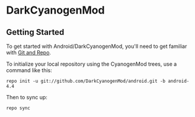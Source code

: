 DarkCyanogenMod
===========

Getting Started
---------------

To get started with Android/DarkCyanogenMod, you'll need to get
familiar with [Git and Repo](http://source.android.com/source/using-repo.html).

To initialize your local repository using the CyanogenMod trees, use a command like this:

    repo init -u git://github.com/DarkCyanogenMod/android.git -b android-4.4

Then to sync up:

    repo sync
